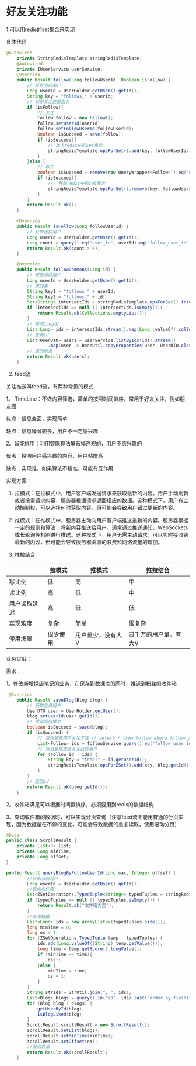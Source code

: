 # 好友关注功能

1.可以用redis的set集合来实现

 具体代码

```java
@Autowired
    private StringRedisTemplate stringRedisTemplate;
    @Autowired
    private IUserService userService;
    @Override
    public Result follow(Long followUserId, Boolean isFollow) {
        // 获取当前用户
        Long userId = UserHolder.getUser().getId();
        String key = "follows_" + userId;
        // 判断关注还是取关
        if (isFollow){
            // 关注
            Follow follow = new Follow();
            follow.setUserId(userId);
            follow.setFollowUserId(followUserId);
            boolean isSucceed = save(follow);
            if (isSucceed){
                // 放入redis中的set集合
                stringRedisTemplate.opsForSet().add(key, followUserId.toString());
            }
        }else {
            // 取关
            boolean isSucceed = remove(new QueryWrapper<Follow>().eq("user_id", userId).eq("follow_user_id", followUserId));
            if (isSucceed){
                //  移除redis中的set集合
                stringRedisTemplate.opsForSet().remove(key, followUserId.toString());
            }
        }
        return Result.ok();
    }

    @Override
    public Result isFollow(Long followUserId) {
        // 获取当前用户
        Long userId = UserHolder.getUser().getId();
        Long count = query().eq("user_id", userId).eq("follow_user_id", followUserId).count();
        return Result.ok(count > 0);
    }

    @Override
    public Result followCommons(Long id) {
        // 获取当前用户
        Long userId = UserHolder.getUser().getId();
        // 求交集
        String key1 = "follows_" + userId;
        String key2 = "follows_" + id;
        Set<String> intersectIds = stringRedisTemplate.opsForSet().intersect(key1, key2);
        if (intersectIds == null || intersectIds.isEmpty()){
            return Result.ok(Collections.emptyList());
        }
        // 转成Long型
        List<Long> ids = intersectIds.stream().map(Long::valueOf).collect(Collectors.toList());
        // 查询id
        List<UserDTO> users = userService.listByIds(ids).stream()
                .map(user -> BeanUtil.copyProperties(user, UserDTO.class)).collect(Collectors.toList());
        // 返回信息
        return Result.ok(users);
    }
```

2. feed流

关注推送叫feed流，有两种常见的模式

1。 TimeLine：不做内容筛选，简单的按照时间排序，常用于好友关注，例如朋友圈

优点：信息全面，实现简单

缺点：信息噪音较多，用户不一定感兴趣

2。智能排序：利用智能算法屏蔽掉违规的，用户不感兴趣的

优点：投喂用户感兴趣的内容，用户粘度高

缺点：实现难，如果算法不精准，可能有反作用

实现方案：

1. 拉模式：在拉模式中，用户客户端发送请求来获取最新的内容。用户手动刷新或者按需请求内容，服务器根据请求返回相应的数据。这种模式下，用户有主动控制权，可以选择何时获取内容，但可能会导致用户错过更新的内容。

2. 推模式：在推模式中，服务器主动向用户客户端推送最新的内容。服务器根据一定的规则和算法，将新内容推送给用户，通常通过推送通知、WebSockets或长轮询等机制进行推送。这种模式下，用户无需主动请求，可以实时接收到最新的内容，但可能会导致服务器资源的浪费和网络流量的增加。

3. 推拉结合

|        | 拉模式  | 推模式       | 推拉结合        |
| ------ | ---- | --------- | ----------- |
| 写比例    | 低    | 高         | 中           |
| 读比例    | 高    | 低         | 中           |
| 用户读取延迟 | 高    | 低         | 低           |
| 实现难度   | 复杂   | 简单        | 很复杂         |
| 使用场景   | 很少使用 | 用户量少，没有大V | 过千万的用户量，有大V |

业务实战：

需求：

1。修改新增探店笔记的业务，在保存到数据库的同时，推送到粉丝的收件箱

```java
 @Override
    public Result saveBlog(Blog blog) {
        // 获取登录用户
        UserDTO user = UserHolder.getUser();
        blog.setUserId(user.getId());
        // 保存探店博文
        boolean isSucceed = save(blog);
        if (isSucceed) {
            // 查询哪些用户关注了我 // select * from follow where follow_user_id = userId
            List<Follow> ids = followService.query().eq("follow_user_id", blog.getUserId()).list();
            // 将消息推送给关注我的用户
            for (Follow id : ids) {
                String key = "feed:" + id.getUserId();
                stringRedisTemplate.opsForZSet().add(key, blog.getId().toString(), System.currentTimeMillis());
            }
        }
        // 返回id
        return Result.ok(blog.getId());
    }
```



2。收件箱满足可以根据时间戳排序，必须要用到redis的数据结构

3。查询收件箱的数据时，可以实现分页查询（注意feed流不能用普通的分页实现，因为数据量在不停的变化，可能会导致数据的重复读取，使用滚动分页）

```java
@Data
public class ScrollResult {
    private List<?> list;
    private Long minTime;
    private Long offset;
}

```

```java
public Result queryBlogByFollowUserId(Long max, Integer offset) {
        //获取当前用户
        Long userId = UserHolder.getUser().getId();
        //查询收件箱
        Set<ZSetOperations.TypedTuple<String>> typedTuples = stringRedisTemplate.opsForZSet().reverseRangeByScoreWithScores("feed:" + userId, 0, max, offset, 3);
        if (typedTuples == null || typedTuples.isEmpty()) {
            return Result.ok("收件箱为空");
        }
        //处理数据
        List<Long> ids = new ArrayList<>(typedTuples.size());
        long minTime = 0;
        long os = 1;
        for (ZSetOperations.TypedTuple temp : typedTuples) {
            ids.add(Long.valueOf((String) temp.getValue()));
            long time = temp.getScore().longValue();
            if (minTime == time){
                os++;
            }else {
                minTime = time;
                os = 1;
            }
        }
        String strIds = StrUtil.join(", ", ids);
        List<Blog> blogs = query().in("id", ids).last("order by field(id," + strIds + ")").list();
        for (Blog blog : blogs) {
            getUserById(blog);
            isBlogLiked(blog);
        }
        ScrollResult scrollResult = new ScrollResult();
        scrollResult.setList(blogs);
        scrollResult.setMinTime(minTime);
        scrollResult.setOffset(os);
        //返回数据
        return Result.ok(scrollResult);
    }
```
